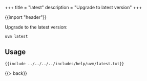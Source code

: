 +++
title = "latest"
description = "Upgrade to latest version"
+++

{{import "header"}}

Upgrade to the latest version:

```text
uvm latest
```

## Usage

```text
{{include ../../../../includes/help/uvm/latest.txt}}
```

{{> back}}

